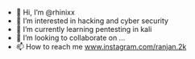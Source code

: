 - 👋 Hi, I’m @rhinixx
- 👀 I’m interested in hacking and cyber security
- 🌱 I’m currently learning pentesting in kali 
- 💞️ I’m looking to collaborate on ...
- 📫 How to reach me www.instagram.com/ranjan.2k

<!---
rhinixx/rhinixx is a ✨ special ✨ repository because its `README.md` (this file) appears on your GitHub profile.
You can click the Preview link to take a look at your changes.
--->

